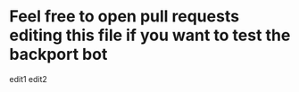 # Feel free to open pull requests editing this file if you want to test the backport bot

edit1
edit2
